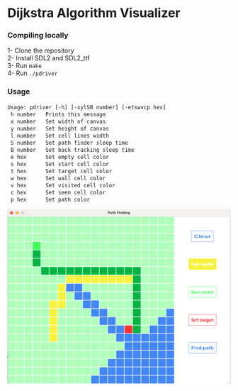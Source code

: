 # Dijkstra Algorithm Visualizer

### Compiling locally

1- Clone the repository  
2- Install SDL2 and SDL2_ttf  
3- Run ```make```  
4- Run ```./pdriver``` 

### Usage
```
Usage: pdriver [-h] [-xylSB number] [-etswvcp hex]
 h number   Prints this message
 x number   Set width of canvas
 y number   Set height of canvas
 l number   Set cell lines width
 S number   Set path finder sleep time
 B number   Set back tracking sleep time
 e hex      Set empty cell color
 s hex      Set start cell color
 t hex      Set target cell color
 w hex      Set wall cell color
 v hex      Set visited cell color
 c hex      Set seen cell color
 p hex      Set path color
```

<img width="600" src="https://github.com/dferndz/path-finder-visualizer/blob/main/assets/screenshot.png?raw=true" />

